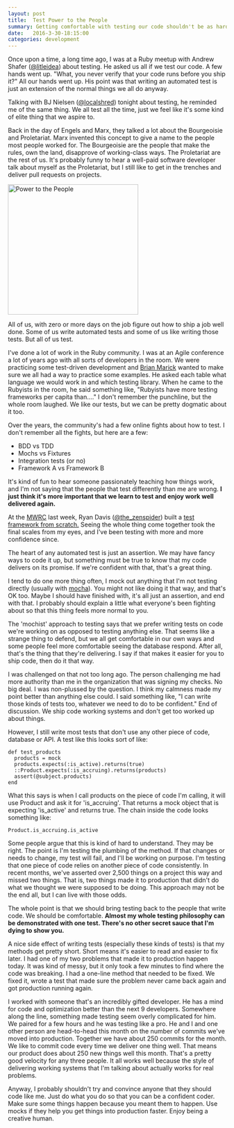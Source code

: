```yaml
---
layout: post
title:  Test Power to the People
summary: Getting comfortable with testing our code shouldn't be as hard as it is.
date:   2016-3-30-18:15:00
categories: development
---
```


Once upon a time, a long time ago, I was at a Ruby meetup with Andrew Shafer ([@litleidea](https://twitter.com/littleidea)) about testing.  He asked us all if we test our code.  A few hands went up.  "What, you never verify that your code runs before you ship it?"  All our hands went up.  His point was that writing an automated test is just an extension of the normal things we all do anyway.

Talking with BJ Nielsen ([@localshred](https://twitter.com/localshred)) tonight about testing, he reminded me of the same thing.  We all test all the time, just we feel like it's some kind of elite thing that we aspire to.

Back in the day of Engels and Marx, they talked a lot about the Bourgeoisie and Proletariat.  Marx invented this concept to give a name to the people most people worked for.  The Bourgeoisie are the people that make the rules, own the land, disapprove of working-class ways.  The Proletariat are the rest of us.  It's probably funny to hear a well-paid software developer talk about myself as the Proletariat, but I still like to get in the trenches and deliver pull requests on projects.

<img src="http://i.imgur.com/HC5Ydn4.jpg" alt="Power to the People" height="300">

All of us, with zero or more days on the job figure out how to ship a job well done.  Some of us write automated tests and some of us like writing those tests.  But all of us test.

I've done a lot of work in the Ruby community.  I was at an Agile conference a lot of years ago with all sorts of developers in the room.  We were practicing some test-driven development and [Brian Marick](http://www.exampler.com/testing-com/) wanted to make sure we all had a way to practice some examples.  He asked each table what language we would work in and which testing library.  When he came to the Rubyists in the room, he said something like, "Rubyists have more testing frameworks per capita than...."  I don't remember the punchline, but the whole room laughed.  We like our tests, but we can be pretty dogmatic about it too.

Over the years, the community's had a few online fights about how to test.  I don't remember all the fights, but here are a few:

* BDD vs TDD
* Mochs vs Fixtures
* Integration tests (or no)
* Framework A vs Framework B

It's kind of fun to hear someone passionately teaching how things work, and I'm not saying that the people that test differently than me are wrong.  **I just think it's more important that we learn to test and enjoy work well delivered again.**

At the [MWRC](http://mtnwestrubyconf.org/) last week, Ryan Davis ([@the_zenspider](https://twitter.com/the_zenspider)) built a [test framework from scratch.](http://www.zenspider.com/presentations/2016-mwrc.html)  Seeing the whole thing come together took the final scales from my eyes, and I've been testing with more and more confidence since.

The heart of any automated test is just an assertion.  We may have fancy ways to code it up, but something must be true to know that my code delivers on its promise.  If we're confident with that, that's a great thing.

I tend to do one more thing often, I mock out anything that I'm not testing directly (usually with [mocha](http://gofreerange.com/mocha/docs/)).  You might not like doing it that way, and that's OK too.  Maybe I should have finished with, it's all just an assertion, and end with that.  I probably should explain a little what everyone's been fighting about so that this thing feels more normal to you.

The 'mochist' approach to testing says that we prefer writing tests on code we're working on as opposed to testing anything else.  That seems like a strange thing to defend, but we all get comfortable in our own ways and some people feel more comfortable seeing the database respond.  After all, that's the thing that they're delivering.  I say if that makes it easier for you to ship code, then do it that way.

I was challenged on that not too long ago.  The person challenging me had more authority than me in the organization that was signing my checks.  No big deal.  I was non-plussed by the question. I think my calmness made my point better than anything else could.  I said something like, "I can write those kinds of tests too, whatever we need to do to be confident."  End of discussion.  We ship code working systems and don't get too worked up about things.

However, I still write most tests that don't use any other piece of code, database or API.  A test like this looks sort of like:

    def test_products
      products = mock
      products.expects(:is_active).returns(true)
      ::Product.expects(:is_accruing).returns(products)
      assert(@subject.products)
    end

What this says is when I call products on the piece of code I'm calling, it will use Product and ask it for 'is_accruing'.  That returns a mock object that is expecting 'is_active' and returns true.  The chain inside the code looks something like:

    Product.is_accruing.is_active

Some people argue that this is kind of hard to understand.  They may be right.  The point is I'm testing the plumbing of the method.  If that changes or needs to change, my test will fail, and I'll be working on purpose.  I'm testing that one piece of code relies on another piece of code consistently.  In recent months, we've asserted over 2,500 things on a project this way and missed two things.  That is, two things made it to production that didn't do what we thought we were supposed to be doing.  This approach may not be the end all, but I can live with those odds.

The whole point is that we should bring testing back to the people that write code.  We should be comfortable.  **Almost my whole testing philosophy can be demonstrated with one test.  There's no other secret sauce that I'm dying to show you.**

A nice side effect of writing tests (especially these kinds of tests) is that my methods get pretty short.  Short means it's easier to read and easier to fix later.  I had one of my two problems that made it to production happen today.  It was kind of messy, but it only took a few minutes to find where the code was breaking.  I had a one-line method that needed to be fixed.  We fixed it, wrote a test that made sure the problem never came back again and got production running again.

I worked with someone that's an incredibly gifted developer.  He has a mind for code and optimization better than the next 9 developers.  Somewhere along the line, something made testing seem overly complicated for him.  We paired for a few hours and he was testing like a pro.  He and I and one other person are head-to-head this month on the number of commits we've moved into production.  Together we have about 250 commits for the month.  We like to commit code every time we deliver one thing well.  That means our product does about 250 new things well this month.  That's a pretty good velocity for any three people.  It all works well because the style of delivering working systems that I'm talking about actually works for real problems.

Anyway, I probably shouldn't try and convince anyone that they should code like me.  Just do what you do so that you can be a confident coder.  Make sure some things happen because you meant them to happen.  Use mocks if they help you get things into production faster.  Enjoy being a creative human.